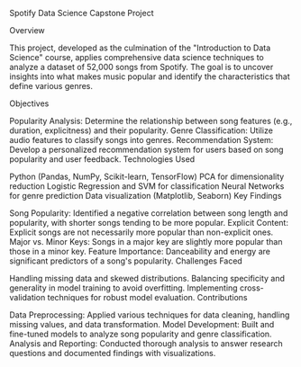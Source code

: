 Spotify Data Science Capstone Project

Overview

This project, developed as the culmination of the "Introduction to Data Science" course, applies comprehensive data science techniques to analyze a dataset of 52,000 songs from Spotify. The goal is to uncover insights into what makes music popular and identify the characteristics that define various genres.

Objectives

Popularity Analysis: Determine the relationship between song features (e.g., duration, explicitness) and their popularity.
Genre Classification: Utilize audio features to classify songs into genres.
Recommendation System: Develop a personalized recommendation system for users based on song popularity and user feedback.
Technologies Used

Python (Pandas, NumPy, Scikit-learn, TensorFlow)
PCA for dimensionality reduction
Logistic Regression and SVM for classification
Neural Networks for genre prediction
Data visualization (Matplotlib, Seaborn)
Key Findings

Song Popularity: Identified a negative correlation between song length and popularity, with shorter songs tending to be more popular.
Explicit Content: Explicit songs are not necessarily more popular than non-explicit ones.
Major vs. Minor Keys: Songs in a major key are slightly more popular than those in a minor key.
Feature Importance: Danceability and energy are significant predictors of a song's popularity.
Challenges Faced

Handling missing data and skewed distributions.
Balancing specificity and generality in model training to avoid overfitting.
Implementing cross-validation techniques for robust model evaluation.
Contributions

Data Preprocessing: Applied various techniques for data cleaning, handling missing values, and data transformation.
Model Development: Built and fine-tuned models to analyze song popularity and genre classification.
Analysis and Reporting: Conducted thorough analysis to answer research questions and documented findings with visualizations.
